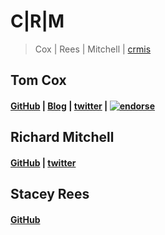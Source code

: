 # C|R|M 
> Cox | Rees | Mitchell | [crmis](https://crm-is.herokuapp.com)

## Tom Cox
#### [GitHub](https://github.com/Koxzi95) | [Blog](http://koxzi.me) | [twitter](https://twitter.com/Koxzi95) | [![endorse](https://api.coderwall.com/koxzi95/endorsecount.png)](https://coderwall.com/koxzi95)

## Richard Mitchell
#### [GitHub](https://github.com/mr-mitch) | [twitter](https://twitter.com/mr_mitch85)

## Stacey Rees
#### [GitHub](https://github.com/staceysmells)
